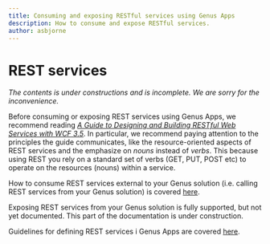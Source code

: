 ```yaml
---
title: Consuming and exposing RESTful services using Genus Apps
description: How to consume and expose RESTful services.
author: asbjorne
---
```


# REST services

_The contents is under constructions and is incomplete. We are sorry for the inconvenience._

Before consuming or exposing REST services using Genus Apps, we recommend reading _[A Guide to Designing and Building RESTful Web Services with WCF 3.5](https://msdn.microsoft.com/library/dd203052)_. In particular, we recommend paying attention to the principles the guide communicates, like the resource-oriented aspects of REST services and the emphasize on _nouns_ instead of _verbs_. This because using REST you rely on a standard set of verbs (GET, PUT, POST etc) to operate on the resources (nouns) within a service.

How to consume REST services external to your Genus solution (i.e. calling REST services from your Genus solution) is covered [here](../../logic/action-orchestration/actions/effects/consume-a-rest-service.md).

Exposing REST services from your Genus solution is fully supported, but not yet documented. This part of the documentation is under construction.

Guidelines for defining REST services i Genus Apps are covered [here](../../../guidelines-and-best-practices/rest-service-guidelines.md).
